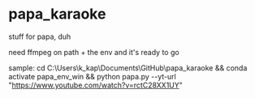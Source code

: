 # papa_karaoke
stuff for papa, duh


need ffmpeg on path + the env and it's ready to go

sample: 
cd C:\Users\k_kap\Documents\GitHub\papa_karaoke && conda activate papa_env_win && python papa.py --yt-url "https://www.youtube.com/watch?v=rctC28XX1UY"
